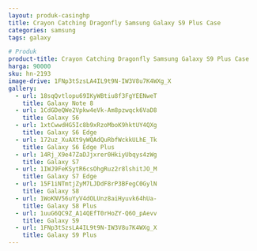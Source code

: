 ```yaml
---
layout: produk-casinghp
title: Crayon Catching Dragonfly Samsung Galaxy S9 Plus Case
categories: samsung
tags: galaxy

# Produk
product-title: Crayon Catching Dragonfly Samsung Galaxy S9 Plus Case
harga: 90000
sku: hn-2193
image-drive: 1FNp3tSzsLA4IL9t9N-IW3V8u7K4WXg_X
gallery:
  - url: 18sqQvtlopu69IKyWBtiu8f3FgYEENweT
    title: Galaxy Note 8
  - url: 1CdGDeQWe2Vpkw4eVk-Am8pzwqck6VaD8
    title: Galaxy S6
  - url: 1xtCwwdHG5Ic8b9xRzoMboK9hktUY4QXg
    title: Galaxy S6 Edge
  - url: 172uz_XuAXt9yWQAdQuRbfWckkULhE_Tk
    title: Galaxy S6 Edge Plus
  - url: 14Rj_X9e47ZaDJjxrer0HkiyUbqys4zWg
    title: Galaxy S7
  - url: 1IWJ9FeKSytR6csOhgRuz2r8lshitJO_M
    title: Galaxy S7 Edge
  - url: 15F1iNTmtjZyM7LJDdF8rP3BFegC0GylN
    title: Galaxy S8
  - url: 1WoKNV56uYyV4dOLUnz8aiHyuvk64hUa-
    title: Galaxy S8 Plus
  - url: 1uuG6QC9Z_A14QEfT0rHoZY-Q6O_pAevv
    title: Galaxy S9
  - url: 1FNp3tSzsLA4IL9t9N-IW3V8u7K4WXg_X
    title: Galaxy S9 Plus
---
```

